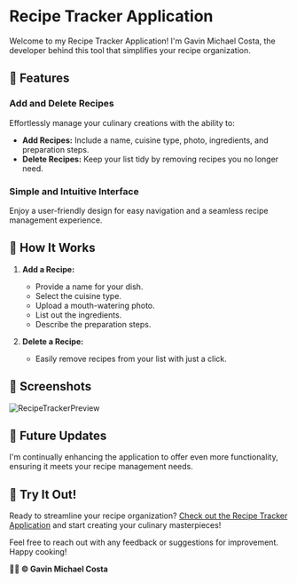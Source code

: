 # Recipe Tracker Application

Welcome to my Recipe Tracker Application! I'm Gavin Michael Costa, the developer behind this tool that simplifies your recipe organization.

## 🍲 Features

### Add and Delete Recipes
Effortlessly manage your culinary creations with the ability to:
- **Add Recipes:** Include a name, cuisine type, photo, ingredients, and preparation steps.
- **Delete Recipes:** Keep your list tidy by removing recipes you no longer need.

### Simple and Intuitive Interface
Enjoy a user-friendly design for easy navigation and a seamless recipe management experience.

## 🌮 How It Works

1. **Add a Recipe:**
   - Provide a name for your dish.
   - Select the cuisine type.
   - Upload a mouth-watering photo.
   - List out the ingredients.
   - Describe the preparation steps.

2. **Delete a Recipe:**
   - Easily remove recipes from your list with just a click.

## 📸 Screenshots

![RecipeTrackerPreview](https://github.com/GavinCosta/recipe-tracker/assets/143152149/ca37b53d-8760-4645-9181-d88f2074469b)

## 🚀 Future Updates

I'm continually enhancing the application to offer even more functionality, ensuring it meets your recipe management needs.

## 📱 Try It Out!

Ready to streamline your recipe organization? [Check out the Recipe Tracker Application](#) and start creating your culinary masterpieces!

Feel free to reach out with any feedback or suggestions for improvement. Happy cooking!

**👨‍🍳 &copy; Gavin Michael Costa**

